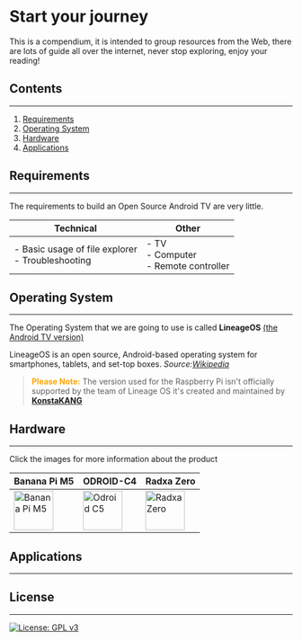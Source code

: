 # Start your journey
This is a compendium, it is intended to group resources from the Web, there are lots of guide all over the internet, never stop exploring, enjoy your reading!

## Contents

---

1. [Requirements](#requirements)
2. [Operating System](#operating-system)
3. [Hardware](#hardware)
4. [Applications](#applications)

## Requirements

---

The requirements to build an Open Source Android TV are very little.

| Technical                                         | Other                                   |
| ------------------------------------------------- | --------------------------------------- |
| - Basic usage of file explorer <br/> - Troubleshooting | - TV <br/> - Computer <br/> - Remote controller |

## Operating System

---

The Operating System that we are going to use is called **LineageOS** <ins>(the Android TV version)</ins>

LineageOS is an open source, Android-based operating system for smartphones, tablets, and set-top boxes.
*Source:[Wikipedia](https://en.wikipedia.org/wiki/LineageOS)*
> <span style="color:orange"><b>Please Note:</b></span> The version used for the Raspberry Pi isn't officially supported by the team of Lineage OS it's created and maintained by [**KonstaKANG**](https://konstakang.com/)
> 

## Hardware

---

Click the images for more information about the product

| Banana Pi M5 | ODROID-C4 | Radxa Zero | 
| ------------ | --------- | ---------- |
| <a href="https://wiki.lineageos.org/devices/m5/" target="_blank"><img title="Banana Pi M5" src="https://wiki.lineageos.org/images/devices/m5.png" alt="Banana Pi M5" width="70"></a> | <a href="https://wiki.lineageos.org/devices/odroidc4/" target="_blank"><img title="Odroid C5" src="https://wiki.lineageos.org/images/devices/odroidc4.png" alt="Odroid C5" width="70"></a> | <a href="https://wiki.lineageos.org/devices/radxa0/" target="_blank"><img title="Radxa Zero" src="https://wiki.lineageos.org/images/devices/radxa0.png" alt="Radxa Zero" width="70"></a> |

## Applications

---

## License

---

[![License: GPL v3](https://img.shields.io/badge/License-GPLv3-blue.svg)](https://www.gnu.org/licenses/gpl-3.0)
